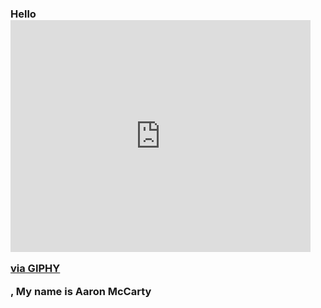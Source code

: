 ### Hello <iframe src="https://giphy.com/embed/c1CLe6VoaMviQz0s6z" width="480" height="371" frameBorder="0" class="giphy-embed" allowFullScreen></iframe><p><a href="https://giphy.com/gifs/simplysocialnm-simply-social-media-c1CLe6VoaMviQz0s6z">via GIPHY</a></p>, My name is Aaron McCarty

<!--
**AmccartyA/AmccartyA** is a ✨ _special_ ✨ repository because its `README.md` (this file) appears on your GitHub profile.

Here are some ideas to get you started:

- 🔭 I’m currently working on ...
- 🌱 I’m currently learning ...
- 👯 I’m looking to collaborate on ...
- 🤔 I’m looking for help with ...
- 💬 Ask me about ...
- 📫 How to reach me: ...
- 😄 Pronouns: ...
- ⚡ Fun fact: ...
-->

